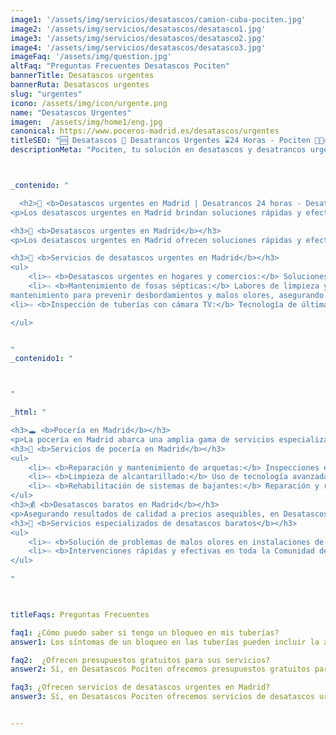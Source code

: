 ```yaml
---
image1: '/assets/img/servicios/desatascos/camion-cuba-pociten.jpg'
image2: '/assets/img/servicios/desatascos/desatasco1.jpg'
image3: '/assets/img/servicios/desatascos/desatasco2.jpg'
image4: '/assets/img/servicios/desatascos/desatasco3.jpg'
imageFaq: '/assets/img/question.jpg'
altFaq: "Preguntas Frecuentes Desatascos Pociten"
bannerTitle: Desatascos urgentes
bannerRuta: Desatascos urgentes
slug: "urgentes"
icono: /assets/img/icon/urgente.png
name: "Desatascos Urgentes"
imagen:  /assets/img/home1/eng.jpg
canonical: https://www.poceros-madrid.es/desatascos/urgentes
titleSEO: "🆘 Desatascos 🚰 Desatrancos Urgentes ⌛24 Horas - Pociten 💪👷‍♂️"
descriptionMeta: "Pociten, tu solución en desatascos y desatrancos urgentes. Estamos disponibles las 24 horas para resolver problemas de forma rápida. Llámanos al 647 37 67 82 📱."



_contenido: "

  <h2>🚨 <b>Desatascos urgentes en Madrid | Desatrancos 24 horas - Desatascos Pociten</b></h2>
<p>Los desatascos urgentes en Madrid brindan soluciones rápidas y efectivas. Desde hogares y comercios hasta sistemas de saneamiento, los servicios de desatrancos 24 horas en Desatascos Pociten están disponibles para cualquier emergencia. Además, se ofrecen mantenimiento de fosas sépticas y la inspección de tuberías con cámara TV. En cuanto a la pocería en Madrid, se brinda reparación y mantenimiento de arquetas, limpieza de alcantarillado y rehabilitación de sistemas de bajantes. También puedes contar con desatascos baratos en Madrid, asegurando resultados de calidad a precios asequibles, incluyendo la solución de problemas de malos olores en instalaciones de saneamiento y intervenciones rápidas en toda la Comunidad de Madrid.</p>

<h3>🚽 <b>Desatascos urgentes en Madrid</b></h3>
<p>Los desatascos urgentes en Madrid ofrecen soluciones rápidas y efectivas para resolver problemas de atascos en tuberías y sistemas de saneamiento. En Desatascos Pociten, contamos con un equipo de expertos que brindan servicios de desatascos urgentes en toda la Comunidad de Madrid, las 24 horas del día, los 7 días de la semana. Nuestro objetivo es garantizar la satisfacción de nuestros clientes al proporcionarles soluciones eficientes y de calidad en casos de emergencia.</p>

<h3>🔧 <b>Servicios de desatascos urgentes en Madrid</b></h3>
<ul>
    <li>⇨ <b>Desatascos urgentes en hogares y comercios:</b> Soluciones rápidas para atascos en fregaderos, lavabos, bañeras e inodoros, evitando daños mayores y restaurando el flujo normal del agua.<br></li>
    <li>⇨ <b>Mantenimiento de fosas sépticas:</b> Labores de limpieza y
mantenimiento para prevenir desbordamientos y malos olores, asegurando un correcto funcionamiento.<br></li>
<li>⇨ <b>Inspección de tuberías con cámara TV:</b> Tecnología de última generación para inspeccionar tuberías y localizar obstrucciones o daños ocultos, ofreciendo soluciones precisas y eficientes.<br></li>

</ul>


"
_contenido1: "



"

_html: "

<h3>🕳️ <b>Pocería en Madrid</b></h3>
<p>La pocería en Madrid abarca una amplia gama de servicios especializados para brindar soluciones eficientes en el área de saneamiento. Tanto en hogares como en comercios, contar con un servicio de pocería confiable y de calidad es fundamental para mantener en óptimas condiciones la red de alcantarillado y las instalaciones de saneamiento.</p>
<h3>🚜 <b>Servicios de pocería en Madrid</b></h3>
<ul>
    <li>⇨ <b>Reparación y mantenimiento de arquetas:</b> Inspecciones exhaustivas, reparaciones y limpieza de arquetas para garantizar un funcionamiento adecuado.<br></li>
    <li>⇨ <b>Limpieza de alcantarillado:</b> Uso de tecnología avanzada para limpiar y desatascar redes de alcantarillado, evitando obstrucciones y problemas futuros.<br></li>
    <li>⇨ <b>Rehabilitación de sistemas de bajantes:</b> Reparación y renovación de tuberías de bajantes para evitar filtraciones y posibles colapsos en la red de saneamiento.<br></li>
</ul>
<h3>💰 <b>Desatascos baratos en Madrid</b></h3>
<p>Asegurando resultados de calidad a precios asequibles, en Desatascos Pociten comprendemos la importancia de brindar servicios de desatascos baratos en Madrid sin comprometer la calidad. Ofrecemos soluciones efectivas a un precio que se ajuste a tus necesidades y presupuesto.</p>
<h3>👃 <b>Servicios especializados de desatascos baratos</b></h3>
<ul>
    <li>⇨ <b>Solución de problemas de malos olores en instalaciones de saneamiento:</b> Identificación y solución de inconvenientes de olores desagradables, eliminando los olores y restaurando el correcto funcionamiento del sistema de desagüe.<br></li>
    <li>⇨ <b>Intervenciones rápidas y efectivas en toda la Comunidad de Madrid:</b> Disponibilidad las 24 horas para atender emergencias y resolver desatascos en tu hogar, comercio o comunidad de vecinos.<br></li>
</ul>
	    
"



titleFaqs: Preguntas Frecuentes

faq1: ¿Cómo puedo saber si tengo un bloqueo en mis tuberías?
answer1: Los síntomas de un bloqueo en las tuberías pueden incluir la acumulación de agua en el fregadero o en la ducha, olores desagradables provenientes de los desagües y el desbordamiento del inodoro.

faq2:  ¿Ofrecen presupuestos gratuitos para sus servicios?
answer2: Sí, en Desatascos Pociten ofrecemos presupuestos gratuitos para todos nuestros servicios de desatascos en Madrid. Puede contactarnos en cualquier momento para solicitar uno.

faq3: ¿Ofrecen servicios de desatascos urgentes en Madrid?
answer3: Sí, en Desatascos Pociten ofrecemos servicios de desatascos urgentes en Madrid para solucionar los problemas de nuestros clientes de forma rápida y efectiva.


---
```

